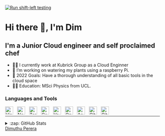 [![Run shift-left testing](https://github.com/azdim/azdim/actions/workflows/shiftleft.yml/badge.svg)](https://github.com/azdim/azdim/actions/workflows/shiftleft.yml)

# Hi there 👋, I'm Dim

## I'm a Junior Cloud engineer and self proclaimed chef

- 👨‍💻 I currently work at Kubrick Group as a Cloud Enginner
- 🌱 I’m working on watering my plants using a raspberry Pi.
- 🥅 2022 Goals: Have a thorough understanding of all basic tools in the cloud space
- 👨‍🏫 Education: MSci Physics from UCL.

### Languages and Tools

<img align="left" alt="Visual Studio Code" width="26px" src="https://cdn.jsdelivr.net/gh/devicons/devicon/icons/vscode/vscode-original.svg" style="padding-right:10px;" />
<img align="left" alt="Nomad" width="26px" src="https://cdn.worldvectorlogo.com/logos/nomad-2.svg" style="padding-right:10px;" />
<img align="left" alt="Terraform" width="26px" src="https://www.vectorlogo.zone/logos/terraformio/terraformio-icon.svg" style="padding-right:10px;" />
<img align="left" alt="Consul" width="26px" src="https://www.vectorlogo.zone/logos/consulio/consulio-icon.svg" style="padding-right:10px;" />
<img align="left" alt="Vault" width="26px" src="https://www.vectorlogo.zone/logos/vaultproject/vaultproject-icon.svg" style="padding-right:10px;" />
<img align="left" alt="Openstack" width="26px" src="https://www.vectorlogo.zone/logos/openstack/openstack-icon.svg" style="padding-right:10px;" />
<img align="left" alt="Ansible" width="26px" src="https://www.vectorlogo.zone/logos/ansible/ansible-icon.svg" style="padding-right:10px;" />
<img align="left" alt="Git" width="26px" src="https://www.vectorlogo.zone/logos/git-scm/git-scm-icon.svg" style="padding-right:10px;" />
<img align="left" alt="GitHub" width="26px" src="https://www.vectorlogo.zone/logos/github/github-tile.svg" style="padding-right:10px;" />

<br />

---

<details>
  <summary>:zap: GitHub Stats</summary>

  <img align="left" alt="azdim's GitHub Stats" src="https://github-readme-stats.vercel.app/api?username=azdim&theme=onedark&count_private=true&show_icons=true&hide_border=false&title_color=ff652f&icon_color=FFE400&bg_color=09131B&text_color=ffffff&border_color=0c1a25" />

</details>

<script src="https://platform.linkedin.com/badges/js/profile.js" async defer type="text/javascript"></script>

<div class="badge-base LI-profile-badge" data-locale="en_US" data-size="large" data-theme="light" data-type="HORIZONTAL" data-vanity="dtperera" data-version="v1"><a class="badge-base__link LI-simple-link" href="https://uk.linkedin.com/in/dtperera?trk=profile-badge">Dimuthu Perera</a></div>

